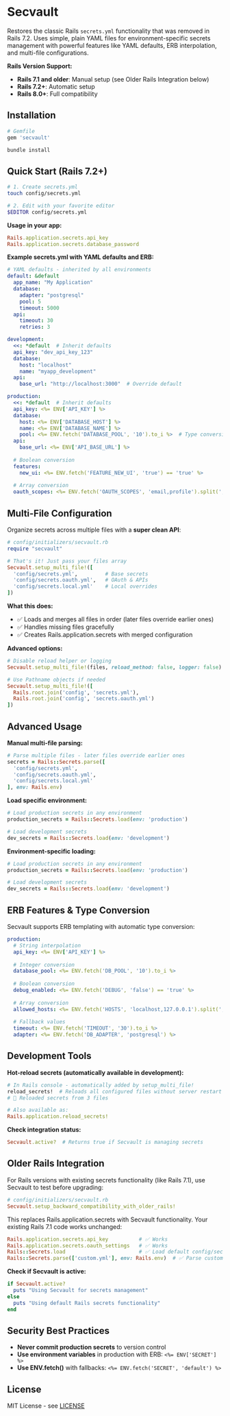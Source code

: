 # Secvault

Restores the classic Rails `secrets.yml` functionality that was removed in Rails 7.2. Uses simple, plain YAML files for environment-specific secrets management with powerful features like YAML defaults, ERB interpolation, and multi-file configurations.

**Rails Version Support:**
- **Rails 7.1 and older**: Manual setup (see Older Rails Integration below)
- **Rails 7.2+**: Automatic setup
- **Rails 8.0+**: Full compatibility

## Installation

```ruby
# Gemfile
gem 'secvault'
```

```bash
bundle install
```

## Quick Start (Rails 7.2+)

```bash
# 1. Create secrets.yml
touch config/secrets.yml

# 2. Edit with your favorite editor
$EDITOR config/secrets.yml
```

**Usage in your app:**
```ruby
Rails.application.secrets.api_key
Rails.application.secrets.database_password
```

**Example secrets.yml with YAML defaults and ERB:**
```yaml
# YAML defaults - inherited by all environments
default: &default
  app_name: "My Application"
  database:
    adapter: "postgresql"
    pool: 5
    timeout: 5000
  api:
    timeout: 30
    retries: 3

development:
  <<: *default  # Inherit defaults
  api_key: "dev_api_key_123"
  database:
    host: "localhost"
    name: "myapp_development"
  api:
    base_url: "http://localhost:3000"  # Override default

production:
  <<: *default  # Inherit defaults
  api_key: <%= ENV['API_KEY'] %>
  database:
    host: <%= ENV['DATABASE_HOST'] %>
    name: <%= ENV['DATABASE_NAME'] %>
    pool: <%= ENV.fetch('DATABASE_POOL', '10').to_i %>  # Type conversion
  api:
    base_url: <%= ENV['API_BASE_URL'] %>
  
  # Boolean conversion
  features:
    new_ui: <%= ENV.fetch('FEATURE_NEW_UI', 'true') == 'true' %>
  
  # Array conversion
  oauth_scopes: <%= ENV.fetch('OAUTH_SCOPES', 'email,profile').split(',') %>
```

## Multi-File Configuration

Organize secrets across multiple files with a **super clean API**:

```ruby
# config/initializers/secvault.rb
require "secvault"

# That's it! Just pass your files array
Secvault.setup_multi_file!([
  'config/secrets.yml',         # Base secrets
  'config/secrets.oauth.yml',   # OAuth & APIs
  'config/secrets.local.yml'    # Local overrides
])
```

**What this does:**
- ✅ Loads and merges all files in order (later files override earlier ones)
- ✅ Handles missing files gracefully
- ✅ Creates Rails.application.secrets with merged configuration

**Advanced options:**
```ruby
# Disable reload helper or logging
Secvault.setup_multi_file!(files, reload_method: false, logger: false)

# Use Pathname objects if needed
Secvault.setup_multi_file!([
  Rails.root.join('config', 'secrets.yml'),
  Rails.root.join('config', 'secrets.oauth.yml')
])
```

## Advanced Usage

**Manual multi-file parsing:**
```ruby
# Parse multiple files - later files override earlier ones
secrets = Rails::Secrets.parse([
  'config/secrets.yml',
  'config/secrets.oauth.yml',
  'config/secrets.local.yml'
], env: Rails.env)
```

**Load specific environment:**
```ruby
# Load production secrets in any environment
production_secrets = Rails::Secrets.load(env: 'production')

# Load development secrets
dev_secrets = Rails::Secrets.load(env: 'development')
```

**Environment-specific loading:**
```ruby
# Load production secrets in any environment
production_secrets = Rails::Secrets.load(env: 'production')

# Load development secrets
dev_secrets = Rails::Secrets.load(env: 'development')
```

## ERB Features & Type Conversion

Secvault supports ERB templating with automatic type conversion:

```yaml
production:
  # String interpolation
  api_key: <%= ENV['API_KEY'] %>
  
  # Integer conversion
  database_pool: <%= ENV.fetch('DB_POOL', '10').to_i %>
  
  # Boolean conversion  
  debug_enabled: <%= ENV.fetch('DEBUG', 'false') == 'true' %>
  
  # Array conversion
  allowed_hosts: <%= ENV.fetch('HOSTS', 'localhost,127.0.0.1').split(',') %>
  
  # Fallback values
  timeout: <%= ENV.fetch('TIMEOUT', '30').to_i %>
  adapter: <%= ENV.fetch('DB_ADAPTER', 'postgresql') %>
```

## Development Tools

**Hot-reload secrets (automatically available in development):**
```ruby
# In Rails console - automatically added by setup_multi_file!
reload_secrets!  # Reloads all configured files without server restart
# 🔄 Reloaded secrets from 3 files

# Also available as:
Rails.application.reload_secrets!
```

**Check integration status:**
```ruby
Secvault.active?  # Returns true if Secvault is managing secrets
```

## Older Rails Integration

For Rails versions with existing secrets functionality (like Rails 7.1), use Secvault to test before upgrading:

```ruby
# config/initializers/secvault.rb
Secvault.setup_backward_compatibility_with_older_rails!
```

This replaces Rails.application.secrets with Secvault functionality. Your existing Rails 7.1 code works unchanged:

```ruby
Rails.application.secrets.api_key          # ✅ Works
Rails.application.secrets.oauth_settings   # ✅ Works
Rails::Secrets.load                        # ✅ Load default config/secrets.yml
Rails::Secrets.parse(['custom.yml'], env: Rails.env)  # ✅ Parse custom files
```

**Check if Secvault is active:**
```ruby
if Secvault.active?
  puts "Using Secvault for secrets management"
else
  puts "Using default Rails secrets functionality"
end
```

## Security Best Practices

- **Never commit production secrets** to version control
- **Use environment variables** in production with ERB: `<%= ENV['SECRET'] %>`
- **Use ENV.fetch()** with fallbacks: `<%= ENV.fetch('SECRET', 'default') %>`

## License

MIT License - see [LICENSE](https://opensource.org/licenses/MIT)
